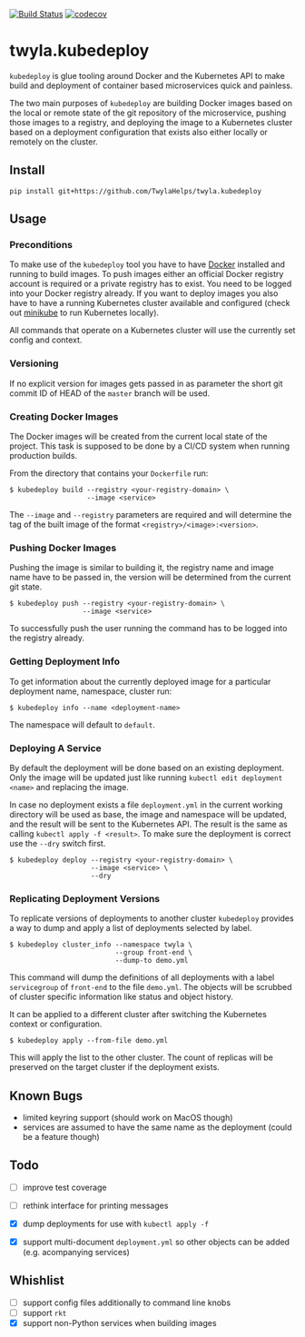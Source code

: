 [![Build Status](https://travis-ci.org/TwylaHelps/twyla.kubedeploy.svg?branch=master)](https://travis-ci.org/TwylaHelps/twyla.kubedeploy)
[![codecov](https://codecov.io/gh/TwylaHelps/twyla.kubedeploy/branch/master/graph/badge.svg)](https://codecov.io/gh/TwylaHelps/twyla.kubedeploy)

# twyla.kubedeploy

`kubedeploy` is glue tooling around Docker and the Kubernetes API to make build
and deployment of container based microservices quick and painless.

The two main purposes of `kubedeploy` are building Docker images based on the
local or remote state of the git repository of the microservice, pushing those
images to a registry, and deploying the image to a Kubernetes cluster based on a
deployment configuration that exists also either locally or remotely on the
cluster.


## Install

    pip install git+https://github.com/TwylaHelps/twyla.kubedeploy


## Usage

### Preconditions

To make use of the `kubedeploy` tool you have to have [Docker](www.docker.com)
installed and running to build images. To push images either an official Docker
registry account is required or a private registry has to exist. You need to be
logged into your Docker registry already. If you want to deploy images you also
have to have a running Kubernetes cluster available and configured (check out
[minikube](kubernetes.io/docs/getting-started-guides/minikube/) to run
Kubernetes locally).


All commands that operate on a Kubernetes cluster will use the currently set
config and context.

### Versioning

If no explicit version for images gets passed in as parameter the short git
commit ID of HEAD of the `master` branch will be used.

### Creating Docker Images

The Docker images will be created from the current local state of the project.
This task is supposed to be done by a CI/CD system when running production
builds.

From the directory that contains your `Dockerfile` run:

    $ kubedeploy build --registry <your-registry-domain> \
                       --image <service>

The `--image` and `--registry` parameters are required and will determine the
tag of the built image of the format `<registry>/<image>:<version>`.

### Pushing Docker Images

Pushing the image is similar to building it, the registry name and image name
have to be passed in, the version will be determined from the current git state.

    $ kubedeploy push --registry <your-registry-domain> \
                      --image <service>

To successfully push the user running the command has to be logged into the
registry already.

### Getting Deployment Info

To get information about the currently deployed image for a particular deployment name, namespace, cluster run:

    $ kubedeploy info --name <deployment-name>

The namespace will default to `default`.

### Deploying A Service

By default the deployment will be done based on an existing deployment. Only the
image will be updated just like running `kubectl edit deployment <name>` and
replacing the image.

In case no deployment exists a file `deployment.yml` in the current working
directory will be used as base, the image and namespace will be updated, and the
result will be sent to the Kubernetes API. The result is the same as calling
`kubectl apply -f <result>`. To make sure the deployment is correct use the
`--dry` switch first.

    $ kubedeploy deploy --registry <your-registry-domain> \
                        --image <service> \
                        --dry

### Replicating Deployment Versions

To replicate versions of deployments to another cluster `kubedeploy` provides a
way to dump and apply a list of deployments selected by label.

    $ kubedeploy cluster_info --namespace twyla \
                              --group front-end \
                              --dump-to demo.yml

This command will dump the definitions of all deployments with a label
`servicegroup` of `front-end` to the file `demo.yml`. The objects will be
scrubbed of cluster specific information like status and object history.

It can be applied to a different cluster after switching the Kubernetes context
or configuration.

    $ kubedeploy apply --from-file demo.yml

This will apply the list to the other cluster. The count of replicas will be
preserved on the target cluster if the deployment exists.

## Known Bugs

- limited keyring support (should work on MacOS though)
- services are assumed to have the same name as the deployment (could be a
  feature though)


## Todo

- [ ] improve test coverage
- [ ] rethink interface for printing messages
- [x] dump deployments for use with `kubectl apply -f`
- [x] support multi-document `deployment.yml` so other objects can be added (e.g. acompanying services)


## Whishlist

- [ ] support config files additionally to command line knobs
- [ ] support `rkt`
- [x] support non-Python services when building images
